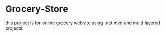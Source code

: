 # Grocery-Store
this project is for online grocery website using .net mvc and multi layered projects
